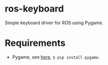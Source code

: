 # ros-keyboard

Simple keyboard driver for ROS using Pygame.

# Requirements

* Pygame, see [here](https://www.pygame.org/news), `$ pip install pygame`. 
